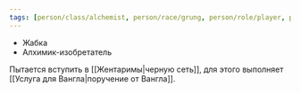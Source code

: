 ```yaml
---
tags: [person/class/alchemist, person/race/grung, person/role/player, person/status/alive]
---
```


- Жабка
- Алхимик-изобретатель

Пытается вступить в [[Жентаримы|черную сеть]], для этого выполняет [[Услуга для Вангла|поручение от Вангла]].
